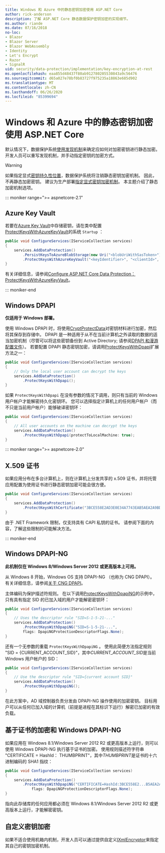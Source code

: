 ```yaml
---
title: Windows 和 Azure 中的静态密钥加密使用 ASP.NET Core
author: rick-anderson
description: 了解 ASP.NET Core 静态数据保护密钥加密的实现细节。
ms.author: riande
ms.date: 07/16/2018
no-loc:
- Blazor
- Blazor Server
- Blazor WebAssembly
- Identity
- Let's Encrypt
- Razor
- SignalR
uid: security/data-protection/implementation/key-encryption-at-rest
ms.openlocfilehash: eaa855d48437f80ab912780205530843a9c56476
ms.sourcegitcommit: d65a027e78bf0b83727f975235a18863e685d902
ms.translationtype: MT
ms.contentlocale: zh-CN
ms.lasthandoff: 06/26/2020
ms.locfileid: "85399694"
---
```

# <a name="key-encryption-at-rest-in-windows-and-azure-using-aspnet-core"></a>Windows 和 Azure 中的静态密钥加密使用 ASP.NET Core

默认情况下，数据保护系统[使用发现机制](xref:security/data-protection/configuration/default-settings)来确定应如何对加密密钥进行静态加密。 开发人员可以重写发现机制，并手动指定密钥的加密方式。

> [!WARNING]
> 如果指定显式[密钥持久性位置](xref:security/data-protection/implementation/key-storage-providers)，数据保护系统将注销静态密钥加密机制。 因此，不再静态加密密钥。 建议为生产部署[指定显式密钥加密机制](xref:security/data-protection/implementation/key-encryption-at-rest)。 本主题介绍了静态加密机制选项。

::: moniker range=">= aspnetcore-2.1"

## <a name="azure-key-vault"></a>Azure Key Vault

若要在[Azure Key Vault](https://azure.microsoft.com/services/key-vault/)中存储密钥，请在类中配置[ProtectKeysWithAzureKeyVault](/dotnet/api/microsoft.aspnetcore.dataprotection.azuredataprotectionbuilderextensions.protectkeyswithazurekeyvault)的系统 `Startup` ：

```csharp
public void ConfigureServices(IServiceCollection services)
{
    services.AddDataProtection()
        .PersistKeysToAzureBlobStorage(new Uri("<blobUriWithSasToken>"))
        .ProtectKeysWithAzureKeyVault("<keyIdentifier>", "<clientId>", "<clientSecret>");
}
```

有关详细信息，请参阅[Configure ASP.NET Core Data Protection： ProtectKeysWithAzureKeyVault](xref:security/data-protection/configuration/overview#protectkeyswithazurekeyvault)。

::: moniker-end

## <a name="windows-dpapi"></a>Windows DPAPI

**仅适用于 Windows 部署。**

使用 Windows DPAPI 时，将使用[CryptProtectData](/windows/desktop/api/dpapi/nf-dpapi-cryptprotectdata)对密钥材料进行加密，然后将其保存到存储中。 DPAPI 是一种适用于从不在当前计算机之外读取的数据的适当加密机制（尽管可以将这些密钥备份到 Active Directory; 请参阅[DPAPI 和漫游配置文件](https://support.microsoft.com/kb/309408/#6)）。 若要配置 DPAPI 静态密钥加密，请调用[ProtectKeysWithDpapi](/dotnet/api/microsoft.aspnetcore.dataprotection.dataprotectionbuilderextensions.protectkeyswithdpapi)扩展方法之一：

```csharp
public void ConfigureServices(IServiceCollection services)
{
    // Only the local user account can decrypt the keys
    services.AddDataProtection()
        .ProtectKeysWithDpapi();
}
```

如果 `ProtectKeysWithDpapi` 在没有参数的情况下调用，则只有当前的 Windows 用户帐户才能解密持久化密钥环。 您可以选择指定计算机上的任何用户帐户（而不只是当前用户帐户）能够破译密钥环：

```csharp
public void ConfigureServices(IServiceCollection services)
{
    // All user accounts on the machine can decrypt the keys
    services.AddDataProtection()
        .ProtectKeysWithDpapi(protectToLocalMachine: true);
}
```

::: moniker range=">= aspnetcore-2.0"

## <a name="x509-certificate"></a>X.509 证书

如果应用分布在多台计算机上，则在计算机上分发共享的 x.509 证书，并将托管应用配置为使用证书进行静态密钥加密可能会很方便。

```csharp
public void ConfigureServices(IServiceCollection services)
{
    services.AddDataProtection()
        .ProtectKeysWithCertificate("3BCE558E2AD3E0E34A7743EAB5AEA2A9BD2575A0");
}
```

由于 .NET Framework 限制，仅支持具有 CAPI 私钥的证书。 请参阅下面的内容，了解这些限制的可能解决方法。

::: moniker-end

## <a name="windows-dpapi-ng"></a>Windows DPAPI-NG

**此机制仅在 Windows 8/Windows Server 2012 或更高版本上可用。**

从 Windows 8 开始，Windows OS 支持 DPAPI-NG （也称为 CNG DPAPI）。 有关详细信息，请参阅[关于 CNG DPAPI](/windows/desktop/SecCNG/cng-dpapi)。

主体编码为保护描述符规则。 在以下调用[ProtectKeysWithDpapiNG](/dotnet/api/microsoft.aspnetcore.dataprotection.dataprotectionbuilderextensions.protectkeyswithdpaping)的示例中，只有具有指定 SID 的已加入域的用户才能解密密钥环：

```csharp
public void ConfigureServices(IServiceCollection services)
{
    // Uses the descriptor rule "SID=S-1-5-21-..."
    services.AddDataProtection()
        .ProtectKeysWithDpapiNG("SID=S-1-5-21-...",
        flags: DpapiNGProtectionDescriptorFlags.None);
}
```

还有一个无参数的重载 `ProtectKeysWithDpapiNG` 。 使用此简便方法指定规则 "SID = {CURRENT_ACCOUNT_SID}"，其中*CURRENT_ACCOUNT_SID*是当前 Windows 用户帐户的 SID：

```csharp
public void ConfigureServices(IServiceCollection services)
{
    // Use the descriptor rule "SID={current account SID}"
    services.AddDataProtection()
        .ProtectKeysWithDpapiNG();
}
```

在此方案中，AD 域控制器负责分发由 DPAPI-NG 操作使用的加密密钥。 目标用户可以从任何已加入域的计算机（前提是进程在其标识下运行）解密已加密的有效负载。

## <a name="certificate-based-encryption-with-windows-dpapi-ng"></a>基于证书的加密和 Windows DPAPI-NG

如果应用在 Windows 8.1/Windows Server 2012 R2 或更高版本上运行，则可以使用 Windows DPAPI-NG 执行基于证书的加密。 使用规则描述符字符串 "CERTIFICATE = HashId： THUMBPRINT"，其中*THUMBPRINT*是证书的十六进制编码的 SHA1 指纹：

```csharp
public void ConfigureServices(IServiceCollection services)
{
    services.AddDataProtection()
        .ProtectKeysWithDpapiNG("CERTIFICATE=HashId:3BCE558E2...B5AEA2A9BD2575A0",
            flags: DpapiNGProtectionDescriptorFlags.None);
}
```

指向此存储库的任何应用都必须在 Windows 8.1/Windows Server 2012 R2 或更高版本上运行，才能解密密钥。

## <a name="custom-key-encryption"></a>自定义密钥加密

如果不适合使用机箱内机制，开发人员可以通过提供自定义[IXmlEncryptor](/dotnet/api/microsoft.aspnetcore.dataprotection.xmlencryption.ixmlencryptor)来指定其自己的密钥加密机制。
